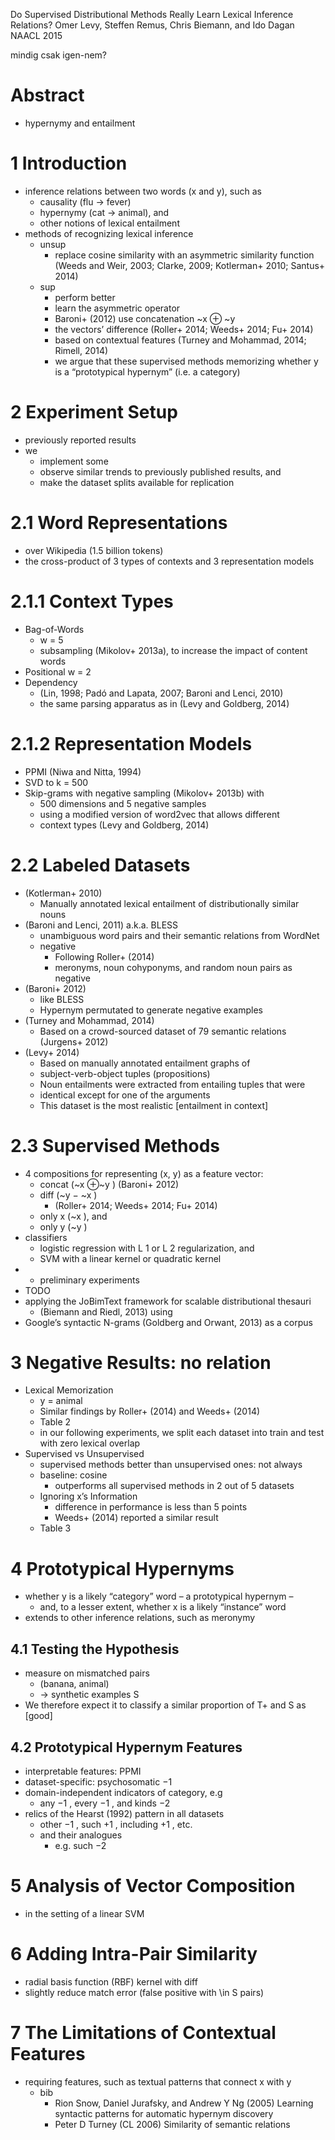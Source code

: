 Do Supervised Distributional Methods Really Learn Lexical Inference Relations?
Omer Levy, Steffen Remus, Chris Biemann, and Ido Dagan
NAACL 2015

mindig csak igen-nem?

# Abstract

* hypernymy and entailment

# 1 Introduction

* inference relations between two words (x and y), such as
  * causality (flu → fever)
  * hypernymy (cat → animal), and
  * other notions of lexical entailment
* methods of recognizing lexical inference
  * unsup
    * replace cosine similarity with an asymmetric similarity function
      (Weeds and Weir, 2003; Clarke, 2009; Kotlerman+ 2010; Santus+ 2014)
  * sup
    * perform better
    * learn the asymmetric operator
    * Baroni+ (2012) use concatenation ~x ⊕ ~y
    * the vectors’ difference
      (Roller+ 2014; Weeds+ 2014; Fu+ 2014)
    * based on contextual features
      (Turney and Mohammad, 2014; Rimell, 2014)
    * we argue that these supervised methods memorizing
      whether y is a “prototypical hypernym” (i.e. a category)

# 2 Experiment Setup

* previously reported results
* we
  * implement some
  * observe similar trends to previously published results, and
  * make the dataset splits available for replication

# 2.1 Word Representations

* over Wikipedia (1.5 billion tokens)
* the cross-product of 3 types of contexts and 3 representation models

# 2.1.1 Context Types

* Bag-of-Words
  * w = 5
  * subsampling (Mikolov+ 2013a), to increase the impact of content words
* Positional w = 2
* Dependency
  * (Lin, 1998; Padó and Lapata, 2007; Baroni and Lenci, 2010)
  * the same parsing apparatus as in (Levy and Goldberg, 2014)

# 2.1.2 Representation Models

* PPMI (Niwa and Nitta, 1994)
* SVD to k = 500
* Skip-grams with negative sampling (Mikolov+ 2013b) with
  * 500 dimensions and 5 negative samples
  * using a modified version of word2vec that allows different
  * context types (Levy and Goldberg, 2014)

# 2.2 Labeled Datasets

* (Kotlerman+ 2010)
  * Manually annotated lexical entailment of distributionally similar nouns
* (Baroni and Lenci, 2011) a.k.a. BLESS
  * unambiguous word pairs and their semantic relations from WordNet
  * negative
    * Following Roller+ (2014)
    * meronyms, noun cohyponyms, and random noun pairs as negative
* (Baroni+ 2012)
  * like BLESS
  * Hypernym permutated to generate negative examples
* (Turney and Mohammad, 2014)
  * Based on a crowd-sourced dataset of 79 semantic relations
    (Jurgens+ 2012)
* (Levy+ 2014)
  * Based on manually annotated entailment graphs of
  * subject-verb-object tuples (propositions)
  * Noun entailments were extracted from entailing tuples that were
  * identical except for one of the arguments
  * This dataset is the most realistic [entailment in context]

# 2.3 Supervised Methods

* 4 compositions for representing (x, y) as a feature vector:
  * concat (~x ⊕~y ) (Baroni+ 2012)
  * diff (~y − ~x )
    * (Roller+ 2014; Weeds+ 2014; Fu+ 2014)
  * only x (~x ), and
  * only y (~y )
* classifiers
  * logistic regression with L 1 or L 2 regularization, and
  * SVM with a linear kernel or quadratic kernel
* + preliminary experiments
* TODO
* applying the JoBimText framework for scalable distributional thesauri
  * (Biemann and Riedl, 2013) using
* Google’s syntactic N-grams (Goldberg and Orwant, 2013) as a corpus

# 3 Negative Results: no relation

* Lexical Memorization
  * y = animal
  * Similar findings by Roller+ (2014) and Weeds+ (2014)
  * Table 2
  * in our following experiments, we split each dataset into train and test
    with zero lexical overlap
* Supervised vs Unsupervised
  * supervised methods better than unsupervised ones: not always
  * baseline: cosine
    * outperforms all supervised methods in 2 out of 5 datasets
  * Ignoring x’s Information
    * difference in performance is less than 5 points
    * Weeds+ (2014) reported a similar result
  * Table 3

# 4 Prototypical Hypernyms

* whether y is a likely “category” word – a prototypical hypernym –
  * and, to a lesser extent, whether x is a likely “instance” word
* extends to other inference relations, such as meronymy

## 4.1 Testing the Hypothesis

* measure on mismatched pairs
  * (banana, animal)
  * -> synthetic examples S
* We therefore expect it to classify a similar proportion of T+ and S as [good]

## 4.2 Prototypical Hypernym Features

* interpretable features: PPMI
* dataset-specific: psychosomatic −1
* domain-independent indicators of category, e.g
  * any −1 , every −1 , and kinds −2
* relics of the Hearst (1992) pattern in all datasets
  * other −1 , such +1 , including +1 , etc.
  * and their analogues
    * e.g. such −2

# 5 Analysis of Vector Composition

* in the setting of a linear SVM

# 6 Adding Intra-Pair Similarity

* radial basis function (RBF) kernel with diff
* slightly reduce match error (false positive with \in S pairs)

# 7 The Limitations of Contextual Features

* requiring features, such as textual patterns that connect x with y
  * bib
    * Rion Snow, Daniel Jurafsky, and Andrew Y Ng (2005)
      Learning syntactic patterns for automatic hypernym discovery
    * Peter D Turney (CL 2006)
      Similarity of semantic relations
